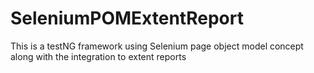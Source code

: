 # SeleniumPOMExtentReport
This is a testNG framework using Selenium page object model concept along with the integration to extent reports
